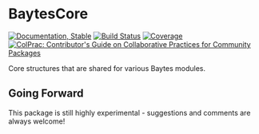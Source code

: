 # BaytesCore

<!---
![logo](docs/src/assets/logo.svg)
[![CI](xxx)](xxx)
[![arXiv article](xxx)](xxx)
-->
[![Documentation, Stable](https://img.shields.io/badge/docs-stable-blue.svg)](https://paschermayr.github.io/BaytesCore.jl/)
[![Build Status](https://github.com/paschermayr/BaytesCore.jl/actions/workflows/CI.yml/badge.svg?branch=main)](https://github.com/paschermayr/BaytesCore.jl/actions/workflows/CI.yml?query=branch%3Amain)
[![Coverage](https://codecov.io/gh/paschermayr/BaytesCore.jl/branch/main/graph/badge.svg)](https://codecov.io/gh/paschermayr/BaytesCore.jl)
[![ColPrac: Contributor's Guide on Collaborative Practices for Community Packages](https://img.shields.io/badge/ColPrac-Contributor's%20Guide-blueviolet)](https://github.com/SciML/ColPrac)

Core structures that are shared for various Baytes modules.

<!---
See also:
[ModelWrappers.jl](xxx)
[BaytesMCMC.jl](xxx)
[BaytesFilters.jl](xxx)
[BaytesPMCMC.jl](xxx)
[BaytesSMC.jl](xxx)
[Baytes.jl](xxx)
-->

## Going Forward

This package is still highly experimental - suggestions and comments are always welcome!

<!---
# Citing Baytes.jl
If you use Baytes.jl for your own research, please consider citing the following publication: ...
-->
